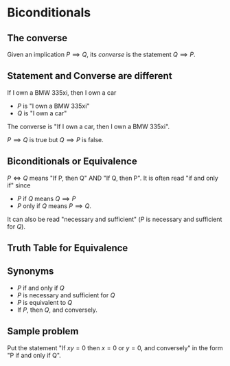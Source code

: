 # Biconditionals



## The converse

Given an implication $P\implies Q$, its *converse* is the statement $Q\implies P$.

## Statement and Converse are different

If I own a BMW 335xi, then I own a car

- $P$ is "I own a BMW 335xi"
- $Q$ is "I own a car"

The converse is "If I own a car, then I own a BMW 335xi".

$P\implies Q$ is true but $Q\implies P$ is false. 

## Biconditionals or Equivalence

$P\iff Q$ means "If P, then Q" AND "If Q, then P".  It is often read "if and only if" since

- $P$ if $Q$ means $Q\implies P$
- $P$ only if $Q$ means $P\implies Q$.

It can also be read "necessary and sufficient" ($P$ is necessary and sufficient for $Q$).


## Truth Table for Equivalence



## Synonyms

- $P$ if and only if $Q$
- $P$ is necessary and sufficient for $Q$
- $P$ is equivalent to $Q$
- If $P$, then $Q$, and conversely.

## Sample problem

Put the statement "If $xy=0$ then $x=0$ or $y=0$, and conversely" in the form "P if and only if Q".

